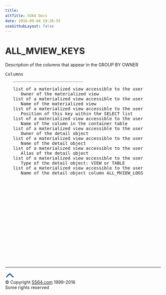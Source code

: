 ```yaml
---
title:
altTitle: SS64 Docs
date: 2016-09-04 19:26:55
useGithubLayout: false
---
```

<!-- #BeginLibraryItem "/Library/head_orad.lbi" --><!-- #EndLibraryItem --><h1>ALL_MVIEW_KEYS </h1><p> Description of the columns that appear in the GROUP BY OWNER </p> 
 
<pre>Columns
   ___________________________
 
   list of a materialized view accessible to the user
      Owner of the materialized view
   list of a materialized view accessible to the user
      Name of the materialized view
   list of a materialized view accessible to the user
      Position of this key within the SELECT list
   list of a materialized view accessible to the user
      Name of the column in the container table
   list of a materialized view accessible to the user
      Owner of the detail object
   list of a materialized view accessible to the user
      Name of the detail object
   list of a materialized view accessible to the user
      Alias of the detail object
   list of a materialized view accessible to the user
      Type of the detail object: VIEW or TABLE
   list of a materialized view accessible to the user
      Name of the detail object column ALL_MVIEW_LOGS

</pre><!-- #BeginLibraryItem "/Library/foot_orad.lbi" --><p>
<!-- oracle-footer -->
<ins class="adsbygoogle" style="display:inline-block;width:300px;height:250px" data-ad-client="ca-pub-6140977852749469" data-ad-slot="4275490898"></ins>
<script>
(adsbygoogle = window.adsbygoogle || []).push({});
</script></p>
<hr>
<div id="bl" class="footer"><a href="ALL_MVIEW_KEYS.html#"><img src="../images/top.png" width="30" height="22" alt="Back to the Top"></a></div>
<div id="br" class="footer, tagline">© Copyright <a href="http://ss64.com/">SS64.com</a> 1999-2016<br>
Some rights reserved</div>
<!-- #EndLibraryItem -->

